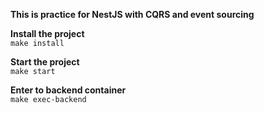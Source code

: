 **This is practice for NestJS with CQRS and event sourcing**

**Install the project**  
``make install``  

**Start the project**  
``make start``

**Enter to backend container**  
``make exec-backend``